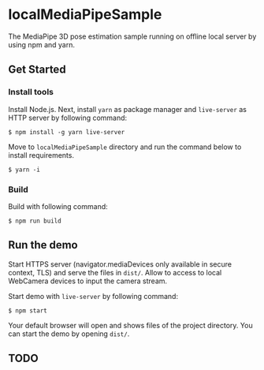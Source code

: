 # localMediaPipeSample
The MediaPipe 3D pose estimation sample running on offline local server by using npm and yarn.


## Get Started

### Install tools

Install Node.js.
Next, install `yarn` as package manager and `live-server` as HTTP server by following command:
```
$ npm install -g yarn live-server
```

Move to `localMediaPipeSample` directory and run the command below to install requirements.
```
$ yarn -i
```


### Build

Build with following command:
```
$ npm run build
```


## Run the demo

Start HTTPS server (navigator.mediaDevices only available in secure context, TLS) and serve the files in `dist/`.
Allow to access to local WebCamera devices to input the camera stream.

Start demo with `live-server` by following command:
```
$ npm start
```
Your default browser will open and shows files of the project directory. You can start the demo by opening `dist/`.


## TODO

